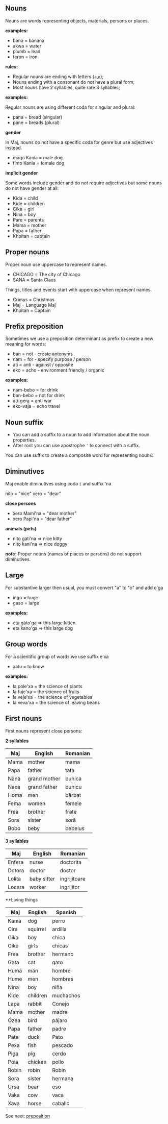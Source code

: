 ## Nouns

Nouns are words representing objects, materials, persons or places.  

**examples:**

* bana    = banana
* akwa    = water
* plumb   = lead
* feron   = iron


**rules:**

* Regular nouns are ending with letters {`a`,`e`};
* Nouns ending with a consonant do not have a plural form;
* Most nouns have 2 syllables, quite rare 3 syllables;

**examples:**

Regular nouns are using different coda for singular and plural:

* pana   = bread  (singular)
* pane   = breads (plural)

**gender**

In Maj, nouns do not have a specific coda for genre but use adjectives instead.

* maqo Kania = male dog 
* fimo Kania = female dog 

**implicit gender**

Some words include gender and do not require adjectives but some nouns do not have gender at all:

* Kida = child    
* Kide = children 
* Cika = girl 
* Nina = boy
* Pare = parents 
* Mama = mother
* Papa = father
* Khpitan = captain

## Proper nouns

Proper noun use uppercase to represent names.

* CHICAGO   = The city of Chicago
* SANA      = Santa Claus

Things, titles and events start with uppercase when represent names.

* Crimys    = Christmas 
* Maj       = Language Maj
* Khpitan   = Captain

## Prefix preposition

Sometimes we use a preposition determinant as prefix to create a new meaning for words:

* ban  = not  - create antonyms
* nam  = for  - specify purpose / person
* ati  = anti - against / opposite 
* eko  = acho - environment friendly / organic

**examples:**

* nam-bebo = for drink
* ban-bebo = not for drink
* ati-gera = anti war
* eko-vaja = echo travel
   
## Noun suffix

* You can add a suffix to a noun to add information about the noun properties.
* After root you can use apostrophe `'` to connect with a suffix.

You can use suffix to create a composite word for representing nouns:

## Diminutives

Maj enable diminutives using coda `i` and suffix 'na

nito =  "nice"
xero =	"dear" 

**close persons**
* xero Mami'na  = "dear mother"
* xero Papi'na  = "dear father"

**animals (pets)**

* nito gati'na => nice kitty
* nito kani'na => nice doggy

**note:** Proper nouns (names of places or persons) do not support diminutives.

## Large

For substantive larger then usual, you must convert "a" to "o" and add o'ga

* ingo = huge
* gaso = large

**examples:**
* eta gato'ga => this large kitten
* eta kano'ga => this large dog

## Group words

For a scientific group of words we use suffix e'xa

* xatu = to know

**examples:**

* la pole'xa = the science of plants
* la fuje'xa = the science of fruits
* la veje'xa = the science of vegetables
* la veva'xa = the science of leaving beans

## First nouns

First nouns represent close persons:

**2 syllables**

Maj     | English        | Romanian
--------|----------------|-----------------
Mama    | mother         | mama
Papa    | father         | tata
Nana    | grand mother   | bunica
Naxa    | grand father   | bunicu
Homa    | men            | bărbat
Fema    | women          | femeie
Frea    | brother        | frate
Sora    | sister         | soră
Bobo    | beby           | bebelus

**3 syllables**

Maj     | English        | Romanian
--------|----------------|-----------------
Enfera  | nurse          | doctorita
Dotora  | doctor         | doctor
Lolita  | baby sitter    | ingrijitoare
Locara  | worker         | ingrijitor

**Living things

Maj        | English      | Spanish
-----------|--------------|-----------------
Kania      | dog          | perro               
Cira       | squirrel     | ardilla               
Cika       | boy          | chica
Cike       | girls        | chicas
Frea       | brother      | hermano               
Gata       | cat          | gato               
Huma       | man          | hombre               
Hume       | men          | hombres             
Nina       | boy          | niña                 
Kide	   | children     | muchachos
Lapa       | rabbit       | Conejo               
Mama       | mother       | madre               
Ozea       | bird         | pájaro               
Papa       | father       | padre               
Pata       | duck         | Pato               
Pexa       | fish         | pescado               
Piga       | pig          | cerdo     
Poia       | chicken      | pollo               
Robin      | robin        | Robin               
Sora       | sister       | hermana               
Ursa       | bear         | oso               
Vaka       | cow          | vaca               
Xava       | horse        | caballo               
           

See next: [preposition](preposition.md)

